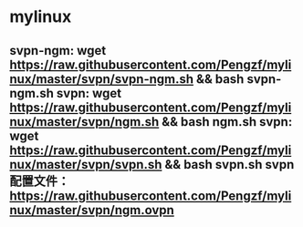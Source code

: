 # mylinux
svpn-ngm:  wget https://raw.githubusercontent.com/Pengzf/mylinux/master/svpn/svpn-ngm.sh && bash svpn-ngm.sh
svpn:  wget https://raw.githubusercontent.com/Pengzf/mylinux/master/svpn/ngm.sh && bash ngm.sh
svpn:  wget https://raw.githubusercontent.com/Pengzf/mylinux/master/svpn/svpn.sh && bash svpn.sh
svpn配置文件： https://raw.githubusercontent.com/Pengzf/mylinux/master/svpn/ngm.ovpn
---------------------------------------------------------------------------------------------
